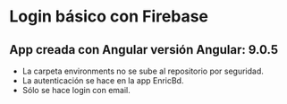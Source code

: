 # Login básico con Firebase

## App creada con Angular versión Angular: 9.0.5

- La carpeta environments no se sube al repositorio por seguridad.
- La autenticación se hace en la app EnricBd.
- Sólo se hace login con email.
